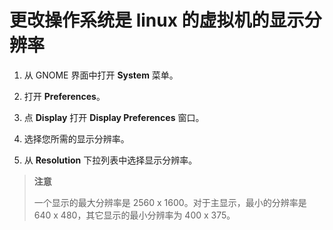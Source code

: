 # 更改操作系统是 linux 的虚拟机的显示分辨率

1. 从 GNOME 界面中打开 **System** 菜单。

2. 打开 **Preferences**。

3. 点 **Display** 打开 **Display Preferences** 窗口。

4. 选择您所需的显示分辨率。

5. 从 **Resolution** 下拉列表中选择显示分辨率。

> **注意**
>
> 一个显示的最大分辨率是 2560 x 1600。对于主显示，最小的分辨率是 640 x 480，其它显示的最小分辨率为 400 x 375。
